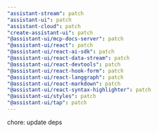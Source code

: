 ```yaml
---
"assistant-stream": patch
"assistant-ui": patch
"assistant-cloud": patch
"create-assistant-ui": patch
"@assistant-ui/mcp-docs-server": patch
"@assistant-ui/react": patch
"@assistant-ui/react-ai-sdk": patch
"@assistant-ui/react-data-stream": patch
"@assistant-ui/react-devtools": patch
"@assistant-ui/react-hook-form": patch
"@assistant-ui/react-langgraph": patch
"@assistant-ui/react-markdown": patch
"@assistant-ui/react-syntax-highlighter": patch
"@assistant-ui/styles": patch
"@assistant-ui/tap": patch
---
```


chore: update deps
